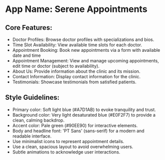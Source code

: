 # **App Name**: Serene Appointments

## Core Features:

- Doctor Profiles: Browse doctor profiles with specializations and bios.
- Time Slot Availability: View available time slots for each doctor.
- Appointment Booking: Book new appointments via a form with available date and time
- Appointment Management: View and manage upcoming appointments, edit time or doctor (subject to availability).
- About Us: Provide information about the clinic and its mission.
- Contact Information: Display contact information for the clinic.
- Testimonials: Showcase testimonials from satisfied patients.

## Style Guidelines:

- Primary color: Soft light blue (#A7D1AB) to evoke tranquility and trust.
- Background color: Very light desaturated blue (#E0F2F7) to provide a clean, calming backdrop.
- Accent color: Pale green (#90EE90) for interactive elements.
- Body and headline font: 'PT Sans' (sans-serif) for a modern and readable interface.
- Use minimalist icons to represent appointment details.
- Use a clean, spacious layout to avoid overwhelming users.
- Subtle animations to acknowledge user interactions.